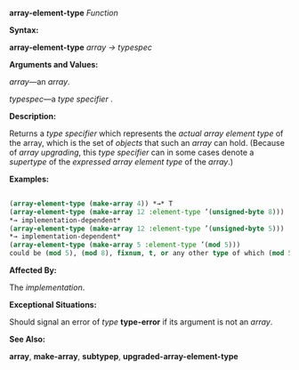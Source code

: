 **array-element-type** *Function* 



**Syntax:** 



**array-element-type** *array → typespec* 



**Arguments and Values:** 



*array*—an *array*. 



*typespec*—a *type specifier* . 



**Description:** 



Returns a *type specifier* which represents the *actual array element type* of the array, which is the set of *objects* that such an *array* can hold. (Because of *array upgrading*, this *type specifier* can in some cases denote a *supertype* of the *expressed array element type* of the *array*.) 







 



 



**Examples:**
```lisp
 
(array-element-type (make-array 4)) *→* T 
(array-element-type (make-array 12 :element-type ’(unsigned-byte 8))) 
*→ implementation-dependent* 
(array-element-type (make-array 12 :element-type ’(unsigned-byte 5))) 
*→ implementation-dependent* 
(array-element-type (make-array 5 :element-type ’(mod 5))) 
could be (mod 5), (mod 8), fixnum, t, or any other type of which (mod 5) is a *subtype*. 

```
**Affected By:** 



The *implementation*. 



**Exceptional Situations:** 



Should signal an error of *type* **type-error** if its argument is not an *array*. 



**See Also:** 



**array**, **make-array**, **subtypep**, **upgraded-array-element-type** 



